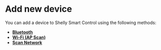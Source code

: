 # Add new device

You can add a device to Shelly Smart Control using the following methods:

- [**Bluetooth**](../knowledge-base/add-via-bluetooth)
- [**Wi-Fi (AP Scan)**](../knowledge-base/add-via-wi-fi-ap-scan)
- [**Scan Network**](../knowledge-base/add-via-scan-network)